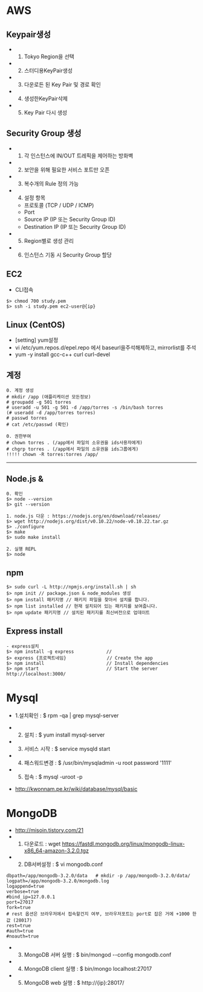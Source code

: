 # AWS

## Keypair생성
- 1. Tokyo Region을 선택
- 2. 스터디용KeyPair생성
- 3. 다운로든 된 Key Pair 및 경로 확인
- 4. 생성한KeyPair삭제
- 5. Key Pair 다시 생성

## Security Group 생성
- 1. 각 인스턴스에 IN/OUT 트레픽을 제어하는 방화벽
- 2. 보안을 위해 필요한 서비스 포트만 오픈
- 3. 복수개의 Rule 정의 가능
- 4. 설정 항목
   - 프로토콜 (TCP / UDP / ICMP)
   - Port
   - Source IP (IP 또는 Security Group ID)
   - Destination IP (IP 또는 Security Group ID)
- 5. Region별로 생성 관리
- 6. 인스턴스 기동 시 Security Group 할당

## EC2
- CLI접속
```
$> chmod 700 study.pem
$> ssh -i study.pem ec2-user@{ip}
```

## Linux (CentOS)
- [setting] yum설정
- vi  /etc/yum.repos.d/epel.repo 에서 baseurl을주석해제하고, mirrorlist를 주석
- yum -y install gcc-c++ curl curl-devel


## 계정
```
0. 계정 생성
# mkdir /app (애플리케이션 모든정보)
# groupadd -g 501 torres
# useradd -u 501 -g 501 -d /app/torres -s /bin/bash torres
(# useradd -d /app/torres torres)
# passwd torres
# cat /etc/passwd (확인)

0. 권한부여
# chown torres . (/app에서 파일의 소유권을 ids사용자에게)
# chgrp torres . (/app에서 파일의 소유권을 ids그룹에게)
!!!!! chown -R torres:torres /app/
```
---
## Node.js &

```
0. 확인
$> node --version
$> git --version

1. node.js 다운 : https://nodejs.org/en/download/releases/
$> wget http://nodejs.org/dist/v0.10.22/node-v0.10.22.tar.gz
$> ./configure
$> make
$> sudo make install

2. 실행 REPL
$> node
```

## npm

```
$> sudo curl -L http://npmjs.org/install.sh | sh
$> npm init // package.json & node_modules 생성
$> npm install 패키지명 // 패키지 파일을 찾아서 설치를 합니다.
$> npm list installed // 현재 설치되어 있는 패키지를 보여줍니다.
$> npm update 패키지명 // 설치된 패키지를 최신버전으로 업데이트
```

## Express install

```
- express설치
$> npm install -g express            //
$> express {프로젝트네임}               // Create the app
$> npm install                       // Install dependencies
$> npm start                         // Start the server
http://localhost:3000/
```


# Mysql
- 1.설치확인 : $ rpm -qa | grep mysql-server
- 2. 설치 : $ yum install mysql-server
- 3. 서비스 시작 : $ service mysqld start
- 4. 패스워드변경 : $ /usr/bin/mysqladmin -u root password '1111'
- 5. 접속 : $ mysql -uroot -p

- http://kwonnam.pe.kr/wiki/database/mysql/basic

# MongoDB
- http://misoin.tistory.com/21
- 1. 다운로드 : wget https://fastdl.mongodb.org/linux/mongodb-linux-x86_64-amazon-3.2.0.tgz
- 2. DB서버설정 : $ vi mongodb.conf
```
dbpath=/app/mongodb-3.2.0/data   # mkdir -p /app/mongodb-3.2.0/data/
logpath=/app/mongodb-3.2.0/mongodb.log
logappend=true
verbose=true
#bind_ip=127.0.0.1
port=27017
fork=true
# rest 옵션은 브라우저에서 접속할건지 여부, 브라우저포트는 port로 잡은 거에 +1000 한 값 (28017)
rest=true
#auth=true
#noauth=true
```
- 3. MongoDB 서버 실행 : $ bin/mongod --config mongodb.conf  
- 4. MongoDB client 실행 : $ bin/mongo localhost:27017
- 5. MongoDB web 실행 : $ http://{ip}:28017/
